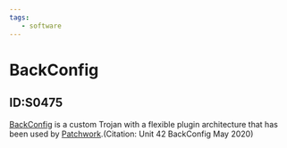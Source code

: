```yaml
---
tags:
   - software
---
```

# BackConfig
## ID:S0475
[BackConfig](/mitre/software/S0475) is a custom Trojan with a flexible plugin architecture that has been used by [Patchwork](/mitre/groups/G0040).(Citation: Unit 42 BackConfig May 2020)
